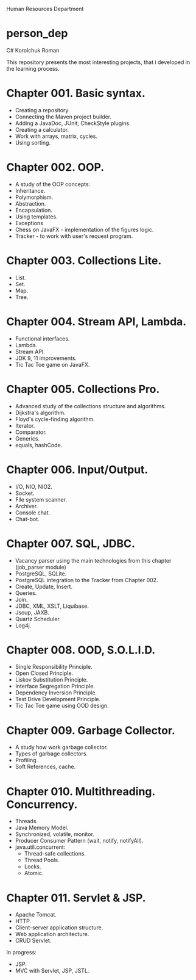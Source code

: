 Human Resources Department
# person_dep
C# Korolchuk Roman
 
 This repository presents the most interesting projects, that i developed in the learning process.
 
 # Chapter 001. Basic syntax.
 - Creating a repository.
 - Connecting the Maven project builder.
 - Adding a JavaDoc, JUnit, CheckStyle plugins.
 - Creating a calculator.
 - Work with arrays, matrix, cycles.
 - Using sorting.
 
 # Chapter 002. OOP.
 - A study of the OOP concepts:
 - Inheritance.
 - Polymorphism. 
 - Abstraction.
 - Encapsulation.
 - Using templates.
 - Exceptions
 - Chess on JavaFX - implementation of the figures logic.
 - Tracker - to work with user's request program.
 
 # Chapter 003. Collections Lite.
 - List.
 - Set.
 - Map.
 - Tree.
 
 # Chapter 004. Stream API, Lambda.
 - Functional interfaces.
 - Lambda.
 - Stream API.
 - JDK 9, 11 improvements.
 - Tic Tac Toe game on JavaFX.
 
 # Chapter 005. Collections Pro.
 - Advanced study of the collections structure and algorithms.
 - Dijkstra's algorithm.
 - Floyd's cycle-finding algorithm.
 - Iterator.
 - Comparator.
 - Generics.
 - equals, hashCode.
 
 # Chapter 006. Input/Output.
 - I/O, NIO, NIO2.
 - Socket.
 - File system scanner.
 - Archiver.
 - Console chat.
 - Chat-bot.
 
 # Chapter 007. SQL, JDBC.
 - Vacancy parser using the main technologies from this chapter (job_parser module)
 - PostgreSQL, SQLite.
 - PostgreSQL integration to the Tracker from Chapter 002.
 - Create, Update, Insert.
 - Queries.
 - Join.
 - JDBC, XML, XSLT, Liquibase.
 - Jsoup, JAXB.
 - Quartz Scheduler.
 - Log4j.
 
 # Chapter 008. OOD, S.O.L.I.D.
 - Single Responsibility Principle.
 - Open Closed Principle.
 - Liskov Substitution Principle.
 - Interface Segregation Principle.
 - Dependency Inversion Principle.
 - Test Drive Development Principle.
 - Tic Tac Toe game using OOD design.
 
 # Chapter 009. Garbage Collector.
 - A study how work garbage collector.
 - Types of garbage collectors.
 - Profiling.
 - Soft References, cache.
 
 # Chapter 010. Multithreading. Concurrency.
 - Threads.
 - Java Memory Model.
 - Synchronized, volatile, monitor.
 - Producer Consumer Pattern (wait, notify, notifyAll).
 - java.util.concurrent:
     - Thread-safe collections.
     - Thread Pools.
     - Locks.
     - Atomic.
     
 # Chapter 011. Servlet & JSP.
 - Apache Tomcat.
 - HTTP.
 - Client-server application structure.
 - Web application architecture.
 - CRUD Servlet.
 
 In progress:
 - JSP.
 - MVC with Servlet, JSP, JSTL.
